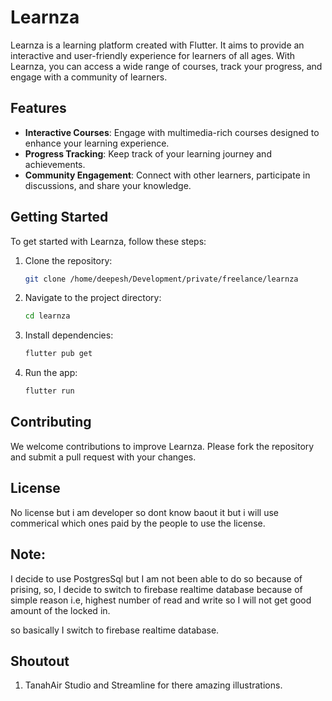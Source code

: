 # Learnza

Learnza is a learning platform created with Flutter. It aims to provide an interactive and user-friendly experience for learners of all ages. With Learnza, you can access a wide range of courses, track your progress, and engage with a community of learners.

## Features

- **Interactive Courses**: Engage with multimedia-rich courses designed to enhance your learning experience.
- **Progress Tracking**: Keep track of your learning journey and achievements.
- **Community Engagement**: Connect with other learners, participate in discussions, and share your knowledge.

## Getting Started

To get started with Learnza, follow these steps:

1. Clone the repository:
    ```bash
    git clone /home/deepesh/Development/private/freelance/learnza
    ```
2. Navigate to the project directory:
    ```bash
    cd learnza
    ```
3. Install dependencies:
    ```bash
    flutter pub get
    ```
4. Run the app:
    ```bash
    flutter run
    ```

## Contributing

We welcome contributions to improve Learnza. Please fork the repository and submit a pull request with your changes.

## License

No license but i am developer so dont know baout it but i will use commerical which ones paid by the people to use the license.


## Note:

I decide to use PostgresSql but I am not been able to do so because of prising, so, I decide to switch to firebase realtime database because of simple reason i.e, highest number of read and write so I will not get good amount of the locked in.

so basically I switch to firebase realtime database.


## Shoutout
1. TanahAir Studio and Streamline for there amazing illustrations.